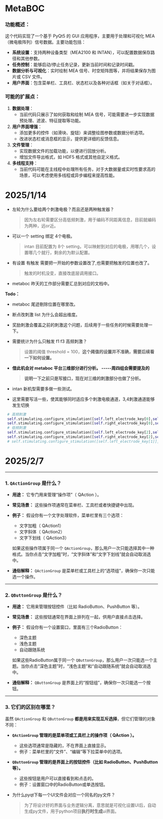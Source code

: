 # MetaBOC

### 功能概述：

这个代码实现了一个基于 PyQt5 的 GUI 应用程序，主要用于处理和可视化 MEA（微电极阵列）信号数据。主要功能包括：

- **系统设置**：支持两种设备类型（MEA2100 和 INTAN），可以配置数据保存路径和其他参数。
- **任务控制**：能够启动/停止任务记录，更新当前时间和记录时间戳。
- **数据分析与可视化**：实时绘制 MEA 信号、时空矩阵图等，并将结果保存为图片或 CSV 文件。
- **用户界面**：包含菜单栏、工具栏、状态栏以及各种对话框（如关于对话框）。



### 可能的扩展点：

1. **数据处理**：
   - 当前代码只展示了如何获取和绘制 MEA 信号，可能需要进一步实现数据预处理、滤波、特征提取等功能。
2. **用户界面增强**：
   - 添加更多的控件（如滑块、旋钮）来调整绘图参数或数据分析选项。
   - 改进状态栏或消息框的显示，提供更详细的反馈信息。
3. **文件管理**：
   - 实现数据文件的加载功能，以便进行回放分析。
   - 增加文件导出格式，如 HDF5 格式或其他自定义格式。
4. **多线程支持**：
   - 当前代码可能在主线程中处理所有任务，对于大数据量或实时性要求高的场景，可以考虑使用多线程或异步编程来提高性能。

# 2025/1/14

- 左轮为什么要给两个刺激电极？而且还是两种触发器？

  > 因为左右轮需要区分高低频刺激，用于编码不同距离信息，目前就编码为两种，远or近。

- 可以一个 setting 绑定 4个电极。

  > intan 目前配置为 8个 setting，可以映射到对应的电极，用哪几个，设置哪几个就行，剩余的为默认配置。

- 有设置 有触发 需要把一开始的参数设置改了,也需要把触发的位置也改了。

  > 触发的时机没变，直接改底层调用接口。

- metaboc 昨天的工作部分需要汇总到对应的文档中。

  

**Todo：**

- metaboc 尾迹剔除位置在哪里改。

- 断点改刺激 list 为什么会超出维度。

- 奖励刺激会覆盖之前的刺激这个问题，后续用于一些任务的时候需要处理一下。

- 需要统计为什么只触发 f1 f3 高频刺激？

  > 设置的阈值 threshold = 100，**这个阈值的设置并不准确，需要后续看一下如何设置。**

- **借此机会对 metaboc 平台三维部分进行分析。  -----周四组会需要提及的**

  > **说明一下之前只是写接口，现在对三维的刺激部分也做了分析。**

- intan 新机型需要多做一些测试。

- 这里需要写活一些，使其能够同时适应多个刺激电极通道，3,4刺激通道能够发生切换

 ```python
  # 高频刺激
  self.stimulating.configure_stimulation([self.left_electrode_key[0],self.left_electrode_key[1]], amp[0], dur[0], trigger=self.trigger8[0])
  self.stimulating.configure_stimulation([self.right_electrode_key[0],self.right_electrode_key[1]], amp[2], dur[2], trigger=self.trigger8[2])
  # 低频刺激
  self.stimulating.configure_stimulation([self.left_electrode_key[2],self.left_electrode_key[3]], amp[1], dur[1], trigger=self.trigger8[1])
  self.stimulating.configure_stimulation([self.right_electrode_key[2],self.right_electrode_key[3]], amp[3], dur[3], trigger=self.trigger8[3])
  # self.stimulating.configure_stimulation([self.left_electrode_key[1]], amp[1], dur[1], trigger=self.trigger8[1])
 ```







# 2025/2/7

------

### 1. **`QActionGroup` 是什么？**

- **用途：** 它专门用来管理“操作项”（ QAction ）。

- **常见场景：** 这些操作项通常在菜单栏、工具栏或者快捷键中出现。

- **例子：** 假设你有一个文字处理软件，菜单栏里有三个选项：

  - 文字加粗（ QAction1）
  - 文字斜体（ QAction2）
  - 文字下划线（ QAction3）

  如果这些操作项属于同一个 `QActionGroup`，那么用户一次只能选择其中一种格式。当你点击“文字加粗”时，“文字斜体”和“文字下划线”就会自动取消选中。

- **通俗解释：** `QActionGroup` 是菜单栏或工具栏上的“选项组”，确保你一次只能选一个操作。

------

### 2. **`QButtonGroup` 是什么？**

- **用途：** 它用来管理按钮控件（比如 RadioButton、PushButton 等）。

- **常见场景：** 这些按钮通常在界面上排列在一起，供用户直接点击选择。

- **例子：** 假设你有一个设置窗口，里面有三个RadioButton：

  - 深色主题
  - 浅色主题
  - 自动跟随系统

  如果这些RadioButton属于同一个 `QButtonGroup`，那么用户一次只能选一个主题。当你点击“深色主题”时，“浅色主题”和“自动跟随系统”就会自动取消选中。

- **通俗解释：** `QButtonGroup` 是界面上的“按钮组”，确保你一次只能选一个按钮。

------

### 3. **它们的区别在哪里？**

虽然 `QActionGroup` 和 `QButtonGroup` **都是用来实现互斥选择**，但它们管理的对象不同：

- **`QActionGroup` 管理的是菜单项或工具栏上的操作项（ QAction ）。**
  - 这些选项通常是隐藏的，不在界面上直接显示。
  - 例子：菜单栏里的“文件”、“编辑”等下拉菜单中的选项。
- **`QButtonGroup` 管理的是界面上的按钮控件（比如 RadioButton、PushButton 等）。**
  - 这些按钮是用户可以直接看到和点击的。
  - 例子：设置窗口中的RadioButton或单选按钮。

- 为什么pyqt下每一个UI文件会对应一个同名的py文件？

  > 为了将设计好的界面与业务逻辑分离，意思就是可视化设置UI后，自动生成py文件，用于python项目**执行时生成**ui界面。



